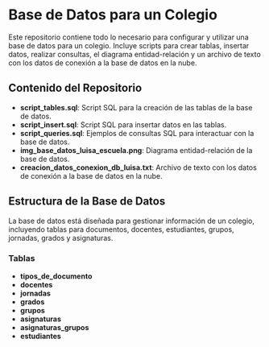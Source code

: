 # Base de Datos para un Colegio

Este repositorio contiene todo lo necesario para configurar y utilizar una base de datos para un colegio. Incluye scripts para crear tablas, insertar datos, realizar consultas, el diagrama entidad-relación y un archivo de texto con los datos de conexión a la base de datos en la nube.

## Contenido del Repositorio

- **script_tables.sql**: Script SQL para la creación de las tablas de la base de datos.
- **script_insert.sql**: Script SQL para insertar datos en las tablas.
- **script_queries.sql**: Ejemplos de consultas SQL para interactuar con la base de datos.
- **img_base_datos_luisa_escuela.png**: Diagrama entidad-relación de la base de datos.
- **creacion_datos_conexion_db_luisa.txt**: Archivo de texto con los datos de conexión a la base de datos en la nube.

## Estructura de la Base de Datos

La base de datos está diseñada para gestionar información de un colegio, incluyendo tablas para documentos, docentes, estudiantes, grupos, jornadas, grados y asignaturas.

### Tablas

- **tipos_de_documento**
- **docentes**
- **jornadas**
- **grados**
- **grupos**
- **asignaturas**
- **asignaturas_grupos**
- **estudiantes**


